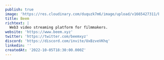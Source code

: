 ```yaml
---
publish: true
image: 'https://res.cloudinary.com/duquzk7m6/image/upload/v1665427311/beem_ui0zuv.svg'
title: Beem
richtext: |
  Web3 video streaming platform for filmmakers.
website: 'https://www.beem.xyz'
twitter: 'https://twitter.com/beemxyz'
discord: 'https://discord.com/invite/UxBzveVKhq'
linkedin: ''
createdAt: '2022-10-05T18:30:00.000Z'
---
```


